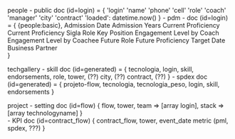 people
	- public
		doc (id=login) = {
	       'login'
	       'name'
	       'phone'
	       'cell'
	       'role'
	       'coach'
	       'manager'
	       'city'
	       'contract'
	       'loaded': datetime.now()
			}
	- pdm
		- doc (id=login) = {
			{people:basic},
			Admission Date
			Admission Years
			Current Proficiency
			Current Proficiency Sigla
			Role Key Position
			Engagement Level by Coach
			Engagement Level by Coachee
			Future Role
			Future Proficiency
			Target Date
			Business Partner			
		}

techgallery
	- skill
		doc (id=generated) = {
			tecnologia, 
			login, 
			skill, 
			endorsements,
			role,
			tower,  (??)
			city, (??)
			contract, (??)
			}
	- spdex
		doc (id=generated) = {
			projeto-flow,
			tecnologia,
			tecnologia_peso,
			login,
			skill,
			endorsements
		}


project
    - setting
		doc (id=flow) {
			flow,
			tower,
			team =>  [array login],
			stack => [array technologyname]
		}    
	- KPI
		doc (id=contract_flow) {
			contract_flow,
			tower,
			event_date
			metric  (pml, spdex, ???)
		}